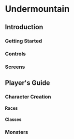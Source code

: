 # Undermountain

## Introduction

### Getting Started

### Controls

### Screens

## Player's Guide

### Character Creation

#### Races

#### Classes

### Monsters
